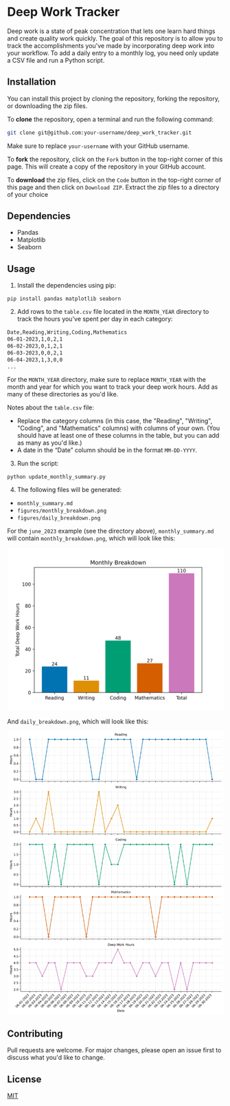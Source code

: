 # Deep Work Tracker

Deep work is a state of peak concentration that lets one learn hard things and create quality work quickly. The goal of this repository is to allow you to track the accomplishments you've made by incorporating deep work into your workflow. To add a daily entry to a monthly log, you need only update a CSV file and run a Python script.

## Installation

You can install this project by cloning the repository, forking the repository, or downloading the zip files.

To **clone** the repository, open a terminal and run the following command:

```sh
git clone git@github.com:your-username/deep_work_tracker.git
```

Make sure to replace `your-username` with your GitHub username.

To **fork** the repository, click on the `Fork` button in the top-right corner of this page. This will create a copy of the repository in your GitHub account.

To **download** the zip files, click on the `Code` button in the top-right corner of this page and then click on `Download ZIP`. Extract the zip files to a directory of your choice

## Dependencies

- Pandas
- Matplotlib
- Seaborn 

## Usage

1. Install the dependencies using pip:

```
pip install pandas matplotlib seaborn
```

2. Add rows to the `table.csv` file located in the `MONTH_YEAR` directory to track the hours you've spent per day in each category:

```
Date,Reading,Writing,Coding,Mathematics
06-01-2023,1,0,2,1
06-02-2023,0,1,2,1
06-03-2023,0,0,2,1
06-04-2023,1,3,0,0
...
```

For the `MONTH_YEAR` directory, make sure to replace `MONTH_YEAR` with the month and year for which you want to track your deep work hours. Add as many of these directories as you'd like. 

Notes about the `table.csv` file:
- Replace the category columns (in this case, the "Reading", "Writing", "Coding", and "Mathematics" columns) with columns of your own. (You should have at least one of these columns in the table, but you can add as many as you'd like.)
- A date in the “Date” column should be in the format `MM-DD-YYYY`. 

3. Run the script:

```
python update_monthly_summary.py
```

4. The following files will be generated:

- `monthly_summary.md`
- `figures/monthly_breakdown.png`
- `figures/daily_breakdown.png`

For the `june_2023` example (see the directory above), `monthly_summary.md` will contain `monthly_breakdown.png`, which will look like this:

![Bar Chart](june_2023/figures/monthly_breakdown.png)

And `daily_breakdown.png`, which will look like this:

![Facet Plot](june_2023/figures/daily_breakdown.png)


## Contributing

Pull requests are welcome. For major changes, please open an issue first to discuss what you'd like to change.

## License

[MIT](https://choosealicense.com/licenses/mit/)